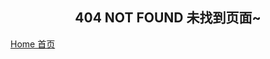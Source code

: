 


<div id="home_page">
    <h2 style="width: 100%; text-align: center;">404 NOT FOUND 未找到页面~</h2>
    <div id="big_btn_wrapper">
        <div class="big_btn">
            <a href="/">Home 首页</a>
        </div>
    </div>
</div>
    